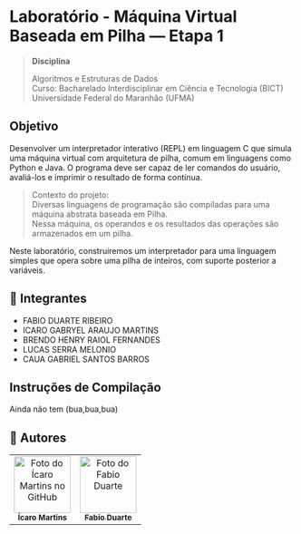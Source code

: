# Laboratório - Máquina Virtual Baseada em Pilha — Etapa 1

> **Disciplina** <br>
>
> Algoritmos e Estruturas de Dados  
> Curso: Bacharelado Interdisciplinar em Ciência e Tecnologia (BICT)  
> Universidade Federal do Maranhão (UFMA)

## Objetivo
Desenvolver um interpretador interativo (REPL) em linguagem C que simula uma máquina virtual com arquitetura de pilha, comum em linguagens como Python e Java. O programa deve ser capaz de ler comandos do usuário, avaliá-los e imprimir o resultado de forma contínua.

> Contexto do projeto: <br> Diversas linguagens de programação são compiladas para uma máquina abstrata baseada em Pilha. <br> Nessa máquina, os operandos e os resultados das operações são armazenados em um pilha.

Neste laboratório, construiremos um interpretador para uma linguagem simples que opera sobre uma pilha de inteiros, com suporte posterior a variáveis.

## 👥 Integrantes
- FABIO DUARTE RIBEIRO
- ICARO GABRYEL ARAUJO MARTINS
- BRENDO HENRY RAIOL FERNANDES
- LUCAS SERRA MELONIO
- CAUA GABRIEL SANTOS BARROS
  
## Instruções de Compilação
Ainda não tem (bua,bua,bua)

## 🤝 Autores
<table>
  <tr>
    <td align="center">
      <a href="https://github.com/Martins98725" title="defina o título do link">
        <img src="https://avatars.githubusercontent.com/u/114537757?v=4" width="100px;" alt="Foto do Ícaro Martins no GitHub"/><br>
        <sub>
          <b>Ícaro Martins</b>
        </sub>
      </a>
    </td>
  <td align="center">
      <a href="https://github.com/FabinDr" title="defina o título do link">
        <img src="https://avatars.githubusercontent.com/u/124143933?v=4" width="100px;" alt="Foto do Fabio Duarte"/><br>
        <sub>
          <b>Fabio Duarte</b>
        </sub>
      </a>
    </td>
    
</table>
